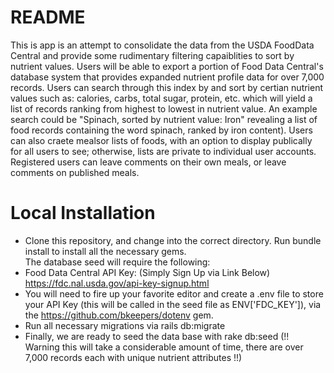 # README

This is app is an attempt to consolidate the data from the USDA FoodData Central and provide some rudimentary filtering capaiblities to sort by nutrient values.  Users will be able to export a portion of Food Data Central's database system that provides expanded nutrient profile data for over 7,000 records.  Users can search through this index by and sort by certian nutrient values such as: calories, carbs, total sugar, protein, etc. which will yield a list of records ranking from highest to lowest in nutrient value.  An example search could be "Spinach, sorted by nutrient value: Iron" revealing a list of food records containing the word spinach, ranked by iron content).   Users can also craete mealsor lists of foods, with an option to display publically for all users to see; otherwise, lists are private to individual user accounts.  Registered users can leave comments on their own meals, or leave comments on published meals.  
# Local Installation
- Clone this repository, and change into the correct directory.  Run bundle install to install all the necessary gems.  
The database seed will require the following:
- Food Data Central API Key: (Simply Sign Up via Link Below)
https://fdc.nal.usda.gov/api-key-signup.html
- You will need to fire up your favorite editor and create a .env file to store your API Key (this will be called in the seed file as ENV['FDC_KEY']), via the https://github.com/bkeepers/dotenv gem.
- Run all necessary migrations via rails db:migrate 
- Finally, we are ready to seed the data base with rake db:seed (!! Warning this will take a considerable amount of time, there are over 7,000 records each with unique nutrient attributes !!)




